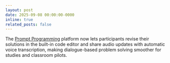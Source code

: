 ```yaml
---
layout: post
date: 2025-09-08 00:00:00-0000
inline: true
related_posts: false
---
```


The <a href="https://www.promptprogram.org">Prompt Programming</a> platform now lets participants revise their solutions in the built-in code editor and share audio updates with automatic voice transcription, making dialogue-based problem solving smoother for studies and classroom pilots.
